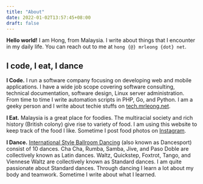 ```yaml
---
title: "About"
date: 2022-01-02T13:57:45+08:00
draft: false
---
```


**Hello world!** I am Hong, from Malaysia. I write about things that I encounter in my daily life. You can reach out to me at `hong {@} mrleong {dot} net`.

## I code, I eat, I dance

**I Code.** I run a software company focusing on developing web and mobile applications. I have a wide job scope covering software consulting, technical documentation, software design, Linux server administration. From time to time I write automation scripts in PHP, Go, and Python. I am a geeky person and I write about techie stuffs on [tech.mrleong.net](https://tech.mrleong.net).


**I Eat.** Malaysia is a great place for foodies. The multiracial society and rich history (British colony) give rise to variety of food. I am using this website to keep track of the food I like. Sometime I post food photos on [Instagram](https://www.instagram.com/hongster85/).


**I Dance.** [International Style Ballroom Dancing](https://www.wikiwand.com/en/Ballroom_dance) (also known as Dancesport) consist of 10 dances. Cha Cha, Rumba, Samba, Jive, and Paso Doble are collectively known as Latin dances. Waltz, Quickstep, Foxtrot, Tango, and Viennese Waltz are collectively known as Standard dances. I am quite passionate about Standard dances. Through dancing I learn a lot about my body and teamwork. Sometime I write about what I learned.